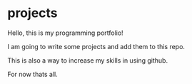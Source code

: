 # projects
Hello, this is my programming portfolio!

I am going to write some projects and add them to this repo. 

This is also a way to increase my skills in using github.

For now thats all.
